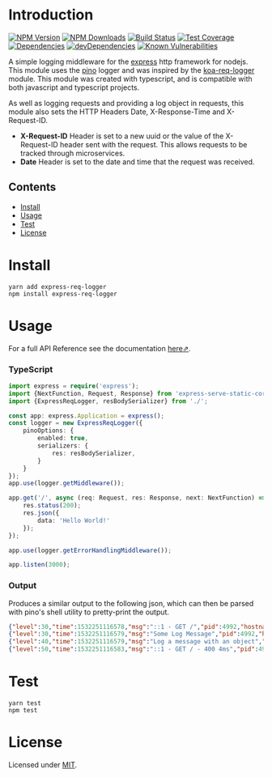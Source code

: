 # Introduction
[![NPM Version][npm-badge]][npm-url]
[![NPM Downloads][npmd-badge]][npm-url]
[![Build Status][travis-badge]][travis-url]
[![Test Coverage][codecov-badge]][codecov-url]
[![Dependencies][dependencies-badge]][dependencies-url]
[![devDependencies][devDependencies-badge]][devDependencies-url]
[![Known Vulnerabilities][snyk-badge]][snyk-url]

A simple logging middleware for the [express] http framework for nodejs. This module uses the [pino] logger and was inspired by the [koa-req-logger] module. This module was created with typescript, and is compatible with both javascript and typescript projects.

As well as logging requests and providing a log object in requests, this module also sets the HTTP Headers Date, X-Response-Time and X-Request-ID.
- **X-Request-ID** Header is set to a new uuid or the value of the X-Request-ID header sent with the request. This allows requests to be tracked through microservices.
- **Date** Header is set to the date and time that the request was received.

## Contents
- [Install](#Install)
- [Usage](#Usage)
- [Test](#Test)
- [License](#License)

# Install
```
yarn add express-req-logger
npm install express-req-logger
```

# Usage

For a full API Reference see the documentation [here⇗](https://drbarnabus.github.io/koa-req-logger/globals.html).

### TypeScript
```ts
import express = require('express');
import {NextFunction, Request, Response} from 'express-serve-static-core';
import {ExpressReqLogger, resBodySerializer} from './';

const app: express.Application = express();
const logger = new ExpressReqLogger({
    pinoOptions: {
        enabled: true,
        serializers: {
            res: resBodySerializer,
        }
    }
});
app.use(logger.getMiddleware());

app.get('/', async (req: Request, res: Response, next: NextFunction) => {
    res.status(200);
    res.json({
        data: 'Hello World!'
    });
});

app.use(logger.getErrorHandlingMiddleware());

app.listen(3000);
```


### Output
Produces a similar output to the following json, which can then be parsed with pino's shell utility to pretty-print the output.

```json
{"level":30,"time":1532251116578,"msg":"::1 - GET /","pid":4992,"hostname":"server.local","id":"ff0bae4b-b067-4cd6-8b99-5d221e74c515","req":{"method":"GET","url":"/","headers":{"host":"localhost:3000","connection":"keep-alive","upgrade-insecure-requests":"1","user-agent":"Mozilla/5.0 (X11; Linux x86_64) AppleWebKit/537.36 (KHTML, like Gecko) Chrome/67.0.3396.99 Safari/537.36","accept":"text/html,application/xhtml+xml,application/xml;q=0.9,image/webp,image/apng,*/*;q=0.8","accept-encoding":"gzip, deflate, br","accept-language":"en-GB,en-US;q=0.9,en;q=0.8"}},"startDate":"Sun, 22 Jul 2018 09:18:36 GMT","v":1}
{"level":30,"time":1532251116579,"msg":"Some Log Message","pid":4992,"hostname":"server.local","id":"ff0bae4b-b067-4cd6-8b99-5d221e74c515","v":1}
{"level":40,"time":1532251116579,"msg":"Log a message with an object","pid":4992,"hostname":"server.local","id":"ff0bae4b-b067-4cd6-8b99-5d221e74c515","obj":"object","v":1}
{"level":50,"time":1532251116583,"msg":"::1 - GET / - 400 4ms","pid":4992,"hostname":"server.local","id":"ff0bae4b-b067-4cd6-8b99-5d221e74c515","res":{"status":400,"headers":{"x-request-id":"ff0bae4b-b067-4cd6-8b99-5d221e74c515","date":"Sun, 22 Jul 2018 09:18:36 GMT","x-response-time":"4ms","content-type":"application/json; charset=utf-8"}},"err":{"type":"ClientError","message":"Bad Request","stack":"BadRequestError: Bad Request\n    at Object.throw (/home/drbarnabus/Development/test-service/node_modules/koa/lib/context.js:96:11)...","status":400,"statusCode":400,"expose":true},"responseTime":4,"startDate":"Sun, 22 Jul 2018 09:18:36 GMT","v":1}
```

# Test
```
yarn test
npm test
```

# License
Licensed under [MIT](./LICENSE).

<!-- Links --->
[express]: https://github.com/expressjs/express
[pino]: https://github.com/pinojs/pino
[koa-req-logger]: https://github.com/DrBarnabus/koa-req-logger

<!-- Badges --->
[npm-badge]: https://img.shields.io/npm/v/express-req-logger.svg?style=flat-square
[npm-url]: https://www.npmjs.com/package/express-req-logger
[npmd-badge]: https://img.shields.io/npm/dw/express-req-logger.svg?style=flat-square
[travis-badge]: https://img.shields.io/travis/DrBarnabus/express-req-logger/master.svg?style=flat-square
[travis-url]: https://travis-ci.org/DrBarnabus/express-req-logger
[dependencies-badge]: https://david-dm.org/drbarnabus/express-req-logger.svg?style=flat-square
[codecov-badge]: https://img.shields.io/codecov/c/github/DrBarnabus/express-req-logger/master.svg?style=flat-square
[codecov-url]: https://codecov.io/gh/DrBarnabus/express-req-logger
[dependencies-url]: https://david-dm.org/drbarnabus/express-req-logger
[devDependencies-badge]: https://david-dm.org/drbarnabus/express-req-logger/dev-status.svg?style=flat-square
[devDependencies-url]: https://david-dm.org/drbarnabus/express-req-logger?type=dev
[snyk-badge]: https://snyk.io/test/github/DrBarnabus/express-req-logger/badge.svg?targetFile=package.json&style=flat-square
[snyk-url]: https://snyk.io/test/github/DrBarnabus/express-req-logger?targetFile=package.json
